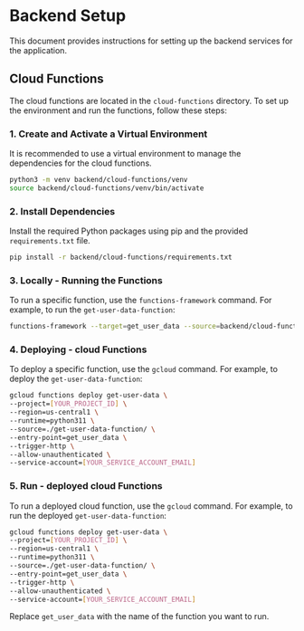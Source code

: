 # Backend Setup

This document provides instructions for setting up the backend services for the application.

## Cloud Functions

The cloud functions are located in the `cloud-functions` directory. To set up the environment and run the functions, follow these steps:

### 1. Create and Activate a Virtual Environment

It is recommended to use a virtual environment to manage the dependencies for the cloud functions.

```bash
python3 -m venv backend/cloud-functions/venv
source backend/cloud-functions/venv/bin/activate
```

### 2. Install Dependencies

Install the required Python packages using pip and the provided `requirements.txt` file.

```bash
pip install -r backend/cloud-functions/requirements.txt
```

### 3. Locally - Running the Functions

To run a specific function, use the `functions-framework` command. For example, to run the `get-user-data-function`:

```bash
functions-framework --target=get_user_data --source=backend/cloud-functions/get-user-data-function/main.py
```


### 4. Deploying - cloud Functions

To deploy a specific function, use the `gcloud` command. For example, to deploy the `get-user-data-function`:

```bash
gcloud functions deploy get-user-data \
--project=[YOUR_PROJECT_ID] \
--region=us-central1 \
--runtime=python311 \
--source=./get-user-data-function/ \
--entry-point=get_user_data \
--trigger-http \
--allow-unauthenticated \
--service-account=[YOUR_SERVICE_ACCOUNT_EMAIL]
```


### 5. Run - deployed cloud Functions

To run a deployed cloud function, use the `gcloud` command. For example, to run the deployed `get-user-data-function`:

```bash
gcloud functions deploy get-user-data \
--project=[YOUR_PROJECT_ID] \
--region=us-central1 \
--runtime=python311 \
--source=./get-user-data-function/ \
--entry-point=get_user_data \
--trigger-http \
--allow-unauthenticated \
--service-account=[YOUR_SERVICE_ACCOUNT_EMAIL]
```

Replace `get_user_data` with the name of the function you want to run.